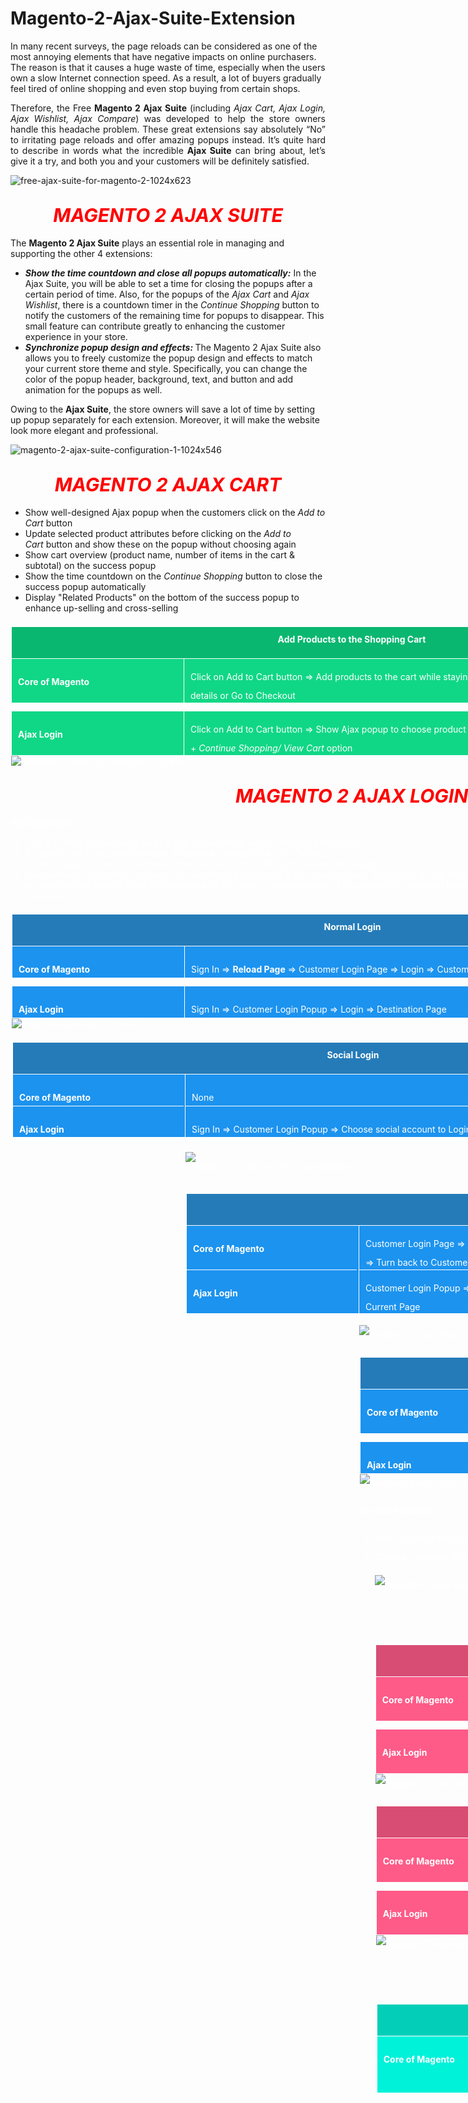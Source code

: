 # Magento-2-Ajax-Suite-Extension

In many recent surveys, the page reloads can be considered as one of the most annoying elements that have negative impacts on online purchasers. The reason is that it causes a huge waste of time, especially when the users own a slow Internet connection speed. As a result, a lot of buyers gradually feel tired of online shopping and even stop buying from certain shops.

<div class="list-features" style="text-align: justify;">Therefore, the Free <b>Magento 2 Ajax Suite</b> (including <em>Ajax Cart, Ajax Login, Ajax Wishlist, Ajax Compare</em>) was developed to help the store owners handle this headache problem.
These great extensions say absolutely “No” to irritating page reloads and offer amazing popups instead. It’s quite hard to describe in words what the incredible <b>Ajax Suite</b> can bring about, let’s give it a try, and both you and your customers will be definitely satisfied.</div>
<div class="list-features" style="text-align: justify;"></div>
<div class="list-features" style="text-align: justify;"></div>

![free-ajax-suite-for-magento-2-1024x623](https://user-images.githubusercontent.com/26241389/162173050-bad7af69-00f9-4e65-9b0a-59e279395203.jpg)

<h2 style="text-align: center;"><span style="font-size: 30px; font-style: italic; color: #ff0000;"><strong>
MAGENTO 2 AJAX SUITE</strong></span></h2>
The <strong>Magento 2 </strong><b>Ajax Suite</b> plays an essential role in managing and supporting the other 4 extensions:
<ul class="features-listing">
 	<li><strong><em>Show the time countdown and close all popups automatically:</em></strong><em> </em>In the Ajax Suite, you will be able to set a time for closing the popups after a certain period of time. Also, for the popups of the <em>Ajax Cart</em> and<em> Ajax Wishlist</em>, there is a countdown timer in the <em>Continue Shopping</em> button to notify the customers of the remaining time for popups to disappear. This small feature can contribute greatly to enhancing the customer experience in your store.</li>
 	<li><strong><em>Synchronize popup design and effects: </em></strong>The Magento 2 Ajax Suite also allows you to freely customize the popup design and effects to match your current store theme and style. Specifically, you can change the color of the popup header, background, text, and button and add animation for the popups as well.</li>
</ul>
Owing to the <b>Ajax Suite</b>, the store owners will save a lot of time by setting up popup separately for each extension. Moreover, it will make the website look more elegant and professional.

![magento-2-ajax-suite-configuration-1-1024x546](https://user-images.githubusercontent.com/26241389/162173245-2a67d3ac-91de-4b9b-b1cd-d6a37eac7443.png)

<div id="ajaxcart-desc">
<h2 style="text-align: center;"><span style="font-size: 30px; font-style: italic; color: #ff0000;"><strong>
MAGENTO 2 AJAX CART</strong></span></h2>
<ul class="features-listing">
 	<li>Show well-designed Ajax popup when the customers click on the <em>Add to Cart </em>button</li>
 	<li>Update selected product attributes before clicking on the <em>Add to Cart </em>button and show these on the popup without choosing again</li>
 	<li>Show cart overview (product name, number of items in the cart &amp; subtotal) on the success popup</li>
 	<li>Show the time countdown on the <em>Continue Shopping </em>button to close the success popup automatically</li>
 	<li>Display "Related Products" on the bottom of the success popup to enhance up-selling and cross-selling</li>
</ul>
<div style="width: 1090px; height: auto; border: 0.5px solid#fff; margin-top: 20px;">
<div style="width: 99.8%%; height: 50px; background-color: #09b770; color: white; text-align: center; border: .5px solid#fff; line-height: 40px;"><b>Add Products to the Shopping Cart</b></div>
<div style="width: 100%; height: 70px; background-color: #10d786; color: white;">
<div style="width: 25%; float: left; height: 100%; color: white; border: .5px solid#fff; border-right: none; border-top: none; line-height: 45px;">
<p style="margin-left: 10px;"><b>Core of Magento</b></p>

</div>
<div style="width: 74.5%; float: right; height: 100%; color: white; border: .5px solid#fff; border-top: none; line-height: 30px;">
<p style="margin-left: 10px;">Click on Add to Cart button =&gt; Add products to the cart while staying on the page =&gt; Click on the Cart icon to view cart details or Go to Checkout</p>

</div>
</div>
<div style="width: 100%; height: 70px; background-color: #10d786; color: white;">
<div style="width: 25%; float: left; height: 100%; color: white; border: .5px solid#fff; border-right: none; border-top: none; line-height: 45px;">
<p style="margin-left: 10px;"><b>Ajax Login</b></p>

</div>
<div style="width: 74.5%; float: right; height: 100%; color: white; border: .5px solid#fff; border-top: none; line-height: 30px;">
<p style="margin-left: 10px;">Click on Add to Cart button =&gt; Show Ajax popup to choose product attributes =&gt; Show success popup with cart overview + <em>Continue Shopping/ View Cart </em>option</p>
</div>
  
![magento-2-ajax-cart-popups-2-1024x539](https://user-images.githubusercontent.com/26241389/162174580-69e14aaf-eaf0-4e80-af33-b0c0f95f9cb9.png)

<h2 style="text-align: center;"><span style="font-size: 30px; font-style: italic; color: #ff0000;"><strong>
MAGENTO 2 AJAX LOGIN</strong></span></h2>
<strong>For Customers:</strong>
<ul class="features-listing">
 	<li>Log in to their account very quickly and conveniently without reloading the page</li>
 	<li>Be able to log in via social account <em>(Facebook, Google Plus, and Twitter)</em></li>
 	<li>Create a new account or reset passwords in just 1 minute through convenient popups</li>
 	<li>Automatically create new accounts for customers who logged in by social account: After logging in to the Facebook account, for example, the users will receive an email asking them to reset the password for the newly created account.
This account is generated based on the email that the customers registered with Facebook.</li>
</ul>
<div style="width: 1090px; height: auto; border: 0.5px solid#fff; margin-top: 20px;">
<div style="width: 99.8%%; height: 50px; background-color: #257bb8; color: white; text-align: center; border: .5px solid#fff; line-height: 40px;"><b>Normal Login</b></div>
<div style="width: 100%; height: 50px; background-color: #1c93ef; color: white;">
<div style="width: 25%; float: left; height: 100%; color: white; border: .5px solid#fff; border-right: none; border-top: none; line-height: 45px;">
<p style="margin-left: 10px;"><b>Core of Magento</b></p>

</div>
<div style="width: 74.5%; float: right; height: 100%; color: white; border: .5px solid#fff; border-top: none; line-height: 45px;">
<p style="margin-left: 10px;">Sign In =&gt; <b>Reload Page</b> =&gt; Customer Login Page =&gt; Login =&gt; Customer Dashboard</p>

</div>
</div>
<div style="width: 100%; height: 50px; background-color: #1c93ef; color: white;">
<div style="width: 25%; float: left; height: 100%; color: white; border: .5px solid#fff; border-right: none; border-top: none; line-height: 45px;">
<p style="margin-left: 10px;"><b>Ajax Login</b></p>

</div>
<div style="width: 74.5%; float: right; height: 100%; color: white; border: .5px solid#fff; border-top: none; line-height: 45px;">
<p style="margin-left: 10px;">Sign In =&gt; Customer Login Popup =&gt; Login =&gt; Destination Page</p>

</div>
  
![magento-ajax-login-popup-3](https://user-images.githubusercontent.com/26241389/162174838-a965c577-4e28-4ec4-b2e2-bb16772a5e7c.png)

<div id="ajaxlogin-desc">
<div style="width: 1090px; height: auto; border: 0.5px solid#fff; margin-top: 20px;">
<div style="width: 99.8%%; height: 50px; background-color: #257bb8; color: white; text-align: center; border: .5px solid#fff; line-height: 40px;"><b>Social Login</b></div>
<div style="width: 100%; height: 50px; background-color: #1c93ef; color: white;">
<div style="width: 25%; float: left; height: 100%; color: white; border: .5px solid#fff; border-right: none; border-top: none; line-height: 45px;">
<p style="margin-left: 10px;"><b>Core of Magento</b></p>

</div>
<div style="width: 74.5%; float: right; height: 100%; color: white; border: .5px solid#fff; border-top: none; line-height: 45px;">
<p style="margin-left: 10px;">None</p>

</div>
</div>
<div style="width: 100%; height: 50px; background-color: #1c93ef; color: white;">
<div style="width: 25%; float: left; height: 100%; color: white; border: .5px solid#fff; border-right: none; border-top: none; line-height: 45px;">
<p style="margin-left: 10px;"><b>Ajax Login</b></p>

</div>
<div style="width: 74.5%; float: right; height: 100%; color: white; border: .5px solid#fff; border-top: none; line-height: 45px;">
<p style="margin-left: 10px;">Sign In =&gt; Customer Login Popup =&gt; Choose social account to Login =&gt; Destination Page</p>
  
![magento-2-ajax-social-login-popup-4](https://user-images.githubusercontent.com/26241389/162175010-cf143145-5093-4994-83d5-f35e831af22a.png)

<div id="ajaxlogin-desc">
<div style="width: 1090px; height: auto; border: 0.5px solid#fff; margin-top: 20px;">
<div style="width: 99.8%%; height: 50px; background-color: #257bb8; color: white; text-align: center; border: .5px solid#fff; line-height: 40px;"><b>Forget Password</b></div>
<div style="width: 100%; height: 70px; background-color: #1c93ef; color: white;">
<div style="width: 25%; float: left; height: 100%; color: white; border: .5px solid#fff; border-right: none; border-top: none; line-height: 45px;">
<p style="margin-left: 10px;"><b>Core of Magento</b></p>

</div>
<div style="width: 74.5%; float: right; height: 100%; color: white; border: .5px solid#fff; border-top: none; line-height: 30px;">
<p style="margin-left: 10px;">Customer Login Page =&gt; Forget Password =&gt; <b>Reload Page</b> =&gt; Forget Your Password Page =&gt; Submit Email =&gt; <b>Reload Page</b>
=&gt; Turn back to Customer Login Page</p>

</div>
</div>
<div style="width: 100%; height: 70px; background-color: #1c93ef; color: white;">
<div style="width: 25%; float: left; height: 100%; color: white; border: .5px solid#fff; border-right: none; border-top: none; line-height: 45px;">
<p style="margin-left: 10px;"><b>Ajax Login</b></p>

</div>
<div style="width: 74.5%; float: right; height: 100%; color: white; border: .5px solid#fff; border-top: none; line-height: 30px;">
<p style="margin-left: 10px;">Customer Login Popup =&gt; Forget Password =&gt; Reset Password Popup =&gt; Submit Email =&gt; Close Popup and Stay in the Current Page</p>

![magento-2-ajax-login-create-new-account-2-1024x482](https://user-images.githubusercontent.com/26241389/162175366-5cf42dda-b2b4-4c16-8b75-fb6a13dcb0c9.png)

<div id="ajaxlogin-desc">
<div style="width: 1090px; height: auto; border: 0.5px solid#fff; margin-top: 20px;">
<div style="width: 99.8%%; height: 50px; background-color: #257bb8; color: white; text-align: center; border: .5px solid#fff; line-height: 40px;"><b>Create New Account</b></div>
<div style="width: 100%; height: 70px; background-color: #1c93ef; color: white;">
<div style="width: 25%; float: left; height: 100%; color: white; border: .5px solid#fff; border-right: none; border-top: none; line-height: 45px;">
<p style="margin-left: 10px;"><b>Core of Magento</b></p>

</div>
<div style="width: 74.5%; float: right; height: 100%; color: white; border: .5px solid#fff; border-top: none; line-height: 30px;">
<p style="margin-left: 10px;">Create an Account =&gt; <b>Reload Page</b> =&gt; Create New Account Page =&gt; Submit the information =&gt; <b>Reload Page</b> =&gt; Customer Dashboard</p>

</div>
</div>
<div style="width: 100%; height: 50px; background-color: #1c93ef; color: white;">
<div style="width: 25%; float: left; height: 100%; color: white; border: .5px solid#fff; border-right: none; border-top: none; line-height: 45px;">
<p style="margin-left: 10px;"><b>Ajax Login</b></p>

</div>
<div style="width: 74.5%; float: right; height: 100%; color: white; border: .5px solid#fff; border-top: none; line-height: 45px;">
<p style="margin-left: 10px;">Create an Account =&gt; Customer Register Popup =&gt; Submit the information =&gt; Quick Reload and Stay in the Current Page</p>

</div>

![magento-2-ajax-login-reset-password-4-1024x603](https://user-images.githubusercontent.com/26241389/162175584-97304360-73b7-43d2-8c36-24f1ae292d97.png)

<strong>For Store Owners:</strong>
<ul class="features-listing">
 	<li>Allow to select the Destination page after the customers' login: <em>Customer Dashboard/ Homepage/ Cart Page/ Wishlist Page/ Stay in the Current Page</em></li>
 	<li>Choose a suitable Slide Animation – transition effect between popups.</li>

![magento-2-ajax-login-configuration-1-1024x436](https://user-images.githubusercontent.com/26241389/162175709-790f1684-e7cf-456f-b508-6fba604170fc.png)

<div id="ajaxwishlist-desc">
<h2 style="text-align: center;"></h2>
<h2 style="text-align: center;"><span style="font-size: 30px; font-style: italic; color: #ff0000;"><strong>
MAGENTO 2 AJAX WISHLIST</strong></span></h2>
<div style="width: 1090px; height: auto; border: 0.5px solid#fff; margin-top: 20px;">
<div style="width: 99.8%%; height: 50px; background-color: #d84d74; color: white; text-align: center; border: .5px solid#fff; line-height: 40px;"><b>Without Login</b></div>
<div style="width: 100%; height: 70px; background-color: #fe5b88; color: white;">
<div style="width: 25%; float: left; height: 100%; color: white; border: .5px solid#fff; border-right: none; border-top: none; line-height: 45px;">
<p style="margin-left: 10px;"><b>Core of Magento</b></p>

</div>
<div style="width: 74.5%; float: right; height: 100%; color: white; border: .5px solid#fff; border-top: none; line-height: 30px;">
<p style="margin-left: 10px;">Click on “Add to Wishlist” =&gt; <b>Reload Page</b> =&gt; My Wishlist Page =&gt; Reload Page to Move back and Continue Shopping
(Cannot Choose Product’s options before adding to the wishlist)</p>

</div>
</div>
<div style="width: 100%; height: 70px; background-color: #fe5b88; color: white;">
<div style="width: 25%; float: left; height: 100%; color: white; border: .5px solid#fff; border-right: none; border-top: none; line-height: 45px;">
<p style="margin-left: 10px;"><b>Ajax Login</b></p>

</div>
<div style="width: 74.5%; float: right; height: 100%; color: white; border: .5px solid#fff; border-top: none; line-height: 30px;">
<p style="margin-left: 10px;">Click on “Add to Wishlist” =&gt; Choose Product’s options =&gt; Continue Shopping(*) or View Wishlist
(*: to stay in the Current Page)</p>

</div>
  
![magento-2-ajax-add-to-wishlist-3](https://user-images.githubusercontent.com/26241389/162175827-1eb66245-55f6-4bcd-be52-91bf4c50b6f2.jpg)

<div id="ajaxwishlist-desc">
<div style="width: 1090px; height: auto; border: 0.5px solid#fff; margin-top: 20px;">
<div style="width: 99.8%%; height: 50px; background-color: #d84d74; color: white; text-align: center; border: .5px solid#fff; line-height: 40px;"><b>Require Login</b></div>
<div style="width: 100%; height: 70px; background-color: #fe5b88; color: white;">
<div style="width: 25%; float: left; height: 100%; color: white; border: .5px solid#fff; border-right: none; border-top: none; line-height: 45px;">
<p style="margin-left: 10px;"><b>Core of Magento</b></p>

</div>
<div style="width: 74.5%; float: right; height: 100%; color: white; border: .5px solid#fff; border-top: none; line-height: 30px;">
<p style="margin-left: 10px;">Click on “Add to Wishlist” =&gt; <b>Reload Page</b> =&gt; Customer Login Page =&gt; Sign In =&gt; Move to My Wishlist Page =&gt; <b>Reload Page</b> to Move back to the previous Product List Page</p>

</div>
</div>
<div style="width: 100%; height: 70px; background-color: #fe5b88; color: white;">
<div style="width: 25%; float: left; height: 100%; color: white; border: .5px solid#fff; border-right: none; border-top: none; line-height: 45px;">
<p style="margin-left: 10px;"><b>Ajax Login</b></p>

</div>
<div style="width: 74.5%; float: right; height: 100%; color: white; border: .5px solid#fff; border-top: none; line-height: 30px;">
<p style="margin-left: 10px;">Click on “Add to Wishlist” =&gt; Require Login Popup =&gt; Customer Login Popup =&gt; Quick Reload and Stay in the Current Page =&gt; Re-add product to wishlist</p>

</div>
  
![magento-2-ajax-wishlist-require-login-1024x632](https://user-images.githubusercontent.com/26241389/162175938-04339432-8051-4e78-8474-c7a9a3d9f735.png)

  <div id="ajaxcompare-desc">
<h2 style="text-align: center;"></h2>
<h2 style="text-align: center;"><span style="font-size: 30px; font-style: italic; color: #ff0000;"><strong>
MAGENTO 2 AJAX COMPARE</strong></span></h2>
<div style="width: 1090px; height: auto; border: 0.5px solid#fff; margin-top: 20px;">
<div style="width: 99.8%%; height: 50px; background-color: #03ceb8; color: white; text-align: center; border: .5px solid#fff; line-height: 40px;"><b>Add Products to the Comparison List</b></div>
<div style="width: 100%; height: 90px; background-color: #00f2d9; color: white;">
<div style="width: 25%; float: left; height: 100%; color: white; border: .5px solid#fff; border-right: none; border-top: none; line-height: 45px;">
<p style="margin-left: 10px;"><b>Core of Magento</b></p>

</div>
<div style="width: 74.5%; float: right; height: 100%; color: white; border: .5px solid#fff; border-top: none; line-height: 30px;">
<p style="margin-left: 10px;">Add the 1st product to compare =&gt; <b>Reload Page</b>
Add the 2nd product to compare =&gt; <b>Reload Page</b>
Click on “Compare Products” at the top of the page =&gt; Move to the Comparison Page</p>
  

![magento-2-ajax-compare-1024x807](https://user-images.githubusercontent.com/26241389/162176021-9d537c38-06d6-4964-8d7d-c14eb2b056c2.png)
  
<p style="text-align: left;">This is one of the best free extensions for Magento 2 that all e-commerce stores should have. With <em><strong>Ajax Suite, Ajax Login, Ajax Compare,</strong></em> and <em><strong>Ajax Wishlist</strong></em>, you will definitely bring about the greatest experience for your customers when visiting your store.</p>
